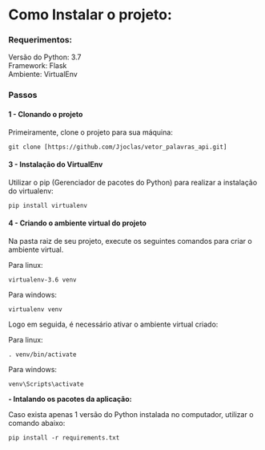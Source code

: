 
# Como Instalar o projeto:
### Requerimentos:  
Versão do Python: 3.7  
Framework: Flask  
Ambiente: VirtualEnv


### Passos
#### 1 - Clonando o projeto
Primeiramente, clone o projeto para sua máquina:

```
git clone [https://github.com/Jjoclas/vetor_palavras_api.git]
```

#### 3 - Instalação do VirtualEnv
Utilizar o pip (Gerenciador de pacotes do Python) para realizar a instalação do virtualenv:
```
pip install virtualenv
```

#### 4 - Criando o ambiente virtual do projeto
Na pasta raiz de seu projeto, execute os seguintes comandos para criar o ambiente virtual.

Para linux:
```
virtualenv-3.6 venv
```
Para windows:
```
virtualenv venv
```

Logo em seguida, é necessário ativar o ambiente virtual criado:

Para linux:
```
. venv/bin/activate
```
Para windows:
```
venv\Scripts\activate
```

**- Intalando os pacotes da aplicação:**

Caso exista apenas 1 versão do Python instalada no computador, utilizar o comando abaixo:
```
pip install -r requirements.txt
```
